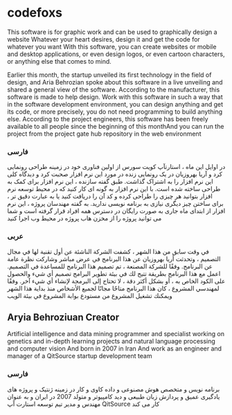 # codefoxs
This software is for graphic work and can be used to graphically design a website Whatever your heart desires, design it and get the code for whatever you want With this software, you can create websites or mobile and desktop applications, or even design logos, or even cartoon characters, or anything else that comes to mind.

Earlier this month, the startup unveiled its first technology in the field of design, and Aria Behrozian spoke about this software in a live unveiling and shared a general view of the software.
According to the manufacturer, this software is made to help design. Work with this software in such a way that in the software development environment, you can design anything and get its code, or more precisely, you do not need programming to build anything else.
According to the project engineers, this software has been freely available to all people since the beginning of this monthAnd you can run the project from the project gate hub repository in the web environment


### فارسی
در اوایل این ماه ، استارتآپ کویت سورس از اولین فناوری خود در زمینه طراحی رونمایی کرد و آریا بهروزیان در یک رونمایی زنده در مورد این نرم افزار صحبت کرد و دیدگاه کلی این نرم افزار را به اشتراک گذاشت.
طبق گفته سازنده ، این نرم افزار برای کمک به طراحی ساخته شده است. با این نرم افزار به گونه ای کار کنید که در محیط توسعه نرم افزار بتوانید هر چیزی را طراحی کرده و کد آن را دریافت کنید یا به عبارت دقیق تر ، برای ساختن چیز دیگری نیازی به برنامه نویسی ندارید.
به گفته مهندسان پروژه ، این نرم افزار از ابتدای ماه جاری به صورت رایگان در دسترس همه افراد قرار گرفته است و شما می توانید پروژه را از مخزن هاب پروژه در محیط وب اجرا
کنید

### عربی
في وقت سابق من هذا الشهر ، كشفت الشركة الناشئة عن أول تقنية لها في مجال التصميم ، وتحدثت أريا بهروزيان عن هذا البرنامج في عرض مباشر وشاركت نظرة عامة عن البرنامج. وفقًا للشركة المصنعة ، تم تصميم هذا البرنامج للمساعدة في التصميم. اعمل مع هذا البرنامج بطريقة تتيح لك في بيئة تطوير البرامج تصميم أي شيء والحصول على الكود الخاص به ، أو بشكل أكثر دقة ، لا تحتاج إلى البرمجة لإنشاء أي شيء آخر. وفقًا لمهندسي المشروع ، كان هذا البرنامج متاحًا مجانًا لجميع الأشخاص منذ بداية هذا الشهر ويمكنك تشغيل المشروع من مستودع بوابة المشروع في بيئة الويب



## Aryia Behroziuan Creator
Artificial intelligence and data mining programmer and specialist working on genetics and in-depth learning projects and natural language processing and computer vision And 
born in 2007 in Iran And work as an engineer and manager of a QitSource startup development team

### فارسی
برنامه نویس و متخصص هوش مصنوعی و داده کاوی و کار در زمینه ژنتیک و پروژه های یادگیری عمیق و پردازش زبان طبیعی و دید کامپیوتر و
متولد 2007 در ایران و به عنوان مهندس و مدیر تیم توسعه استارت آپ QitSource کار می کند
